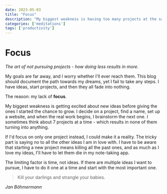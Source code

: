 ```yaml
---
date: 2023-05-03
title: "Focus"
description: "My biggest weakness is having too many projects at the same time. To increase my productivity and reach my goals, I have to focus on just one thing at a time."
categories: ['meditations']
tags: ['productivity']
---
```


# Focus

*The art of not pursuing projects - how doing less results in more.*

My goals are far away, and I worry whether I'll ever reach them. This blog should document the path towards my dreams, yet I fail to take any steps. I have ideas, start projects, and then they all fade into nothing.

The reason: my lack of **focus**.

My biggest weakness is getting excited about new ideas before giving the ones I started the chance to grow. I decide on a project, find a name, set up a website, and when the real work begins, I brainstorm the next one. I sometimes think about 7 projects at a time - which results in none of them turning into anything.

If I'd focus on only one project instead, I could make it a reality. The tricky part is saying no to all the other ideas I am in love with. I have to be aware that starting a new project means killing all the past ones, and as much as I love my ideas, I'll have to let them die in my note-taking app.

The limiting factor is time, not ideas. If there are multiple ideas I want to pursue, I have to do it one at a time and start with the most important one.

> Kill your darlings and strangle your babies.

*Jan Böhmermann*
